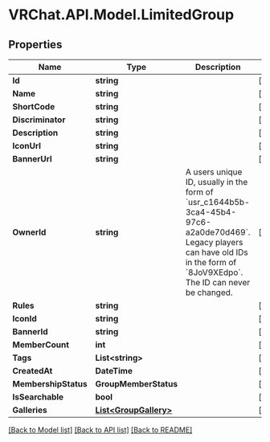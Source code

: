 # VRChat.API.Model.LimitedGroup

## Properties

Name | Type | Description | Notes
------------ | ------------- | ------------- | -------------
**Id** | **string** |  | [optional] 
**Name** | **string** |  | [optional] 
**ShortCode** | **string** |  | [optional] 
**Discriminator** | **string** |  | [optional] 
**Description** | **string** |  | [optional] 
**IconUrl** | **string** |  | [optional] 
**BannerUrl** | **string** |  | [optional] 
**OwnerId** | **string** | A users unique ID, usually in the form of &#x60;usr_c1644b5b-3ca4-45b4-97c6-a2a0de70d469&#x60;. Legacy players can have old IDs in the form of &#x60;8JoV9XEdpo&#x60;. The ID can never be changed. | [optional] 
**Rules** | **string** |  | [optional] 
**IconId** | **string** |  | [optional] 
**BannerId** | **string** |  | [optional] 
**MemberCount** | **int** |  | [optional] 
**Tags** | **List&lt;string&gt;** |   | [optional] 
**CreatedAt** | **DateTime** |  | [optional] 
**MembershipStatus** | **GroupMemberStatus** |  | [optional] 
**IsSearchable** | **bool** |  | [optional] 
**Galleries** | [**List&lt;GroupGallery&gt;**](GroupGallery.md) |   | [optional] 

[[Back to Model list]](../README.md#documentation-for-models) [[Back to API list]](../README.md#documentation-for-api-endpoints) [[Back to README]](../README.md)

